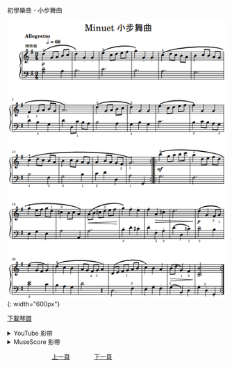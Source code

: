 ﻿---
---
初學樂曲 - 小步舞曲

![小步舞曲](/assets/Piano/B-Minuet.png){: width="600px"}

<a href="/assets/Piano/B-Minuet.pdf" target="_blank">下載琴譜</a>

<details>
  <summary>YouTube 影帶</summary>
<ol>
<iframe width="560" height="315" src="https://www.youtube.com/embed/YzEIEDB9ydA" title="小步舞曲" frameborder="0" allow="accelerometer; autoplay; clipboard-write; encrypted-media; gyroscope; picture-in-picture; web-share" allowfullscreen></iframe>
</ol>
</details>

<details>
  <summary>MuseScore 影帶</summary>
<ol>
<a href="https://musescore.com/user/65457238/scores/11041846?share=copy_link" target="_blank">Open to Play</a>
</ol>
</details>


&nbsp;&nbsp;&nbsp;&nbsp;&nbsp;&nbsp;&nbsp;&nbsp;&nbsp;&nbsp;&nbsp;&nbsp;
&nbsp;&nbsp;&nbsp;&nbsp;&nbsp;&nbsp;&nbsp;&nbsp;&nbsp;&nbsp;&nbsp;&nbsp;
[上一頁](B-EdelWeiss)
&nbsp;&nbsp;&nbsp;&nbsp;&nbsp;&nbsp;&nbsp;&nbsp;&nbsp;&nbsp;&nbsp;&nbsp;
[下一頁](B-Romance)









